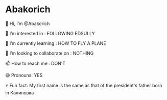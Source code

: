 # Abakorich

👋 Hi, I’m @Abakorich

👀 I’m interested in : FOLLOWING EDSULLY

🌱 I’m currently learning : HOW TO FLY A PLANE

💞️ I’m looking to collaborate on : NOTHING

📫 How to reach me : DON'T

😄 Pronouns: YES

⚡ Fun fact: My first name is the same as that of the president's father born in Калиновка
